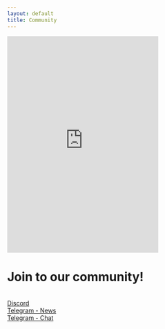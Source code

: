 ```yaml
---
layout: default
title: Community
---
```

<div class="hero bg-base-100 min-h-screen">
  <div class="hero-content flex-col lg:flex-row-reverse">
    <iframe src="https://discord.com/widget?id=1338938183483658362&theme=dark" width="350" height="500" allowtransparency="true" frameborder="0" sandbox="allow-popups allow-popups-to-escape-sandbox allow-same-origin allow-scripts" class="rounded-box shadow-lg"></iframe>
    <div>
      <h1 class="text-5xl font-bold pr-20">Join to our community!</h1><br>
      <div class="w-64">
      <a class="btn bg-indigo-500 btn-block" href="https://discord.gg/SD58tdjy4p" role="button" target="_blank"><i class="bi bi-discord"></i> Discord</a><br>
      <a class="btn bg-sky-500 mt-2 btn-block" href="https://t.me/murp_news" role="button" target="_blank"><i class="bi bi-telegram"></i> Telegram - News</a><br>
      <a class="btn bg-sky-500 mt-2 btn-block" href="https://t.me/murp_chat" target="_blank"> <i class="bi bi-telegram"></i> Telegram - Chat</a>
      </div>
    </div>
  </div>
</div>